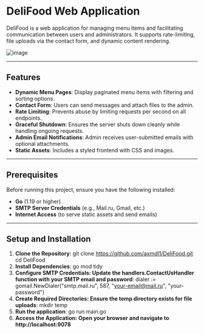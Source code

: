 # DeliFood Web Application

DeliFood is a web application for managing menu items and facilitating communication between users and administrators. It supports rate-limiting, file uploads via the contact form, and dynamic content rendering.


![image](https://github.com/user-attachments/assets/321c3f89-602b-4dab-aa8c-aeb2fa1ced10)

---

## Features

- **Dynamic Menu Pages**: Display paginated menu items with filtering and sorting options.
- **Contact Form**: Users can send messages and attach files to the admin.
- **Rate Limiting**: Prevents abuse by limiting requests per second on all endpoints.
- **Graceful Shutdown**: Ensures the server shuts down cleanly while handling ongoing requests.
- **Admin Email Notifications**: Admin receives user-submitted emails with optional attachments.
- **Static Assets**: Includes a styled frontend with CSS and images.

---

## Prerequisites

Before running this project, ensure you have the following installed:

- **Go** (1.19 or higher)
- **SMTP Server Credentials** (e.g., Mail.ru, Gmail, etc.)
- **Internet Access** (to serve static assets and send emails)

---

## Setup and Installation

1. **Clone the Repository**:
   git clone https://github.com/axmdl1/DeliFood.git
   cd DeliFood
2. **Install Dependencies**: 
   go mod tidy
3. **Configure SMTP Credentials: Update the handlers.ContactUsHandler function with your SMTP email and password**:
   dialer := gomail.NewDialer("smtp.mail.ru", 587, "your-email@mail.ru", "your-password")
4. **Create Required Directories: Ensure the temp directory exists for file uploads**:
   mkdir temp
5. **Run the application**:
   go run main.go
6. **Access the Application: Open your browser and navigate to http://localhost:9078**


